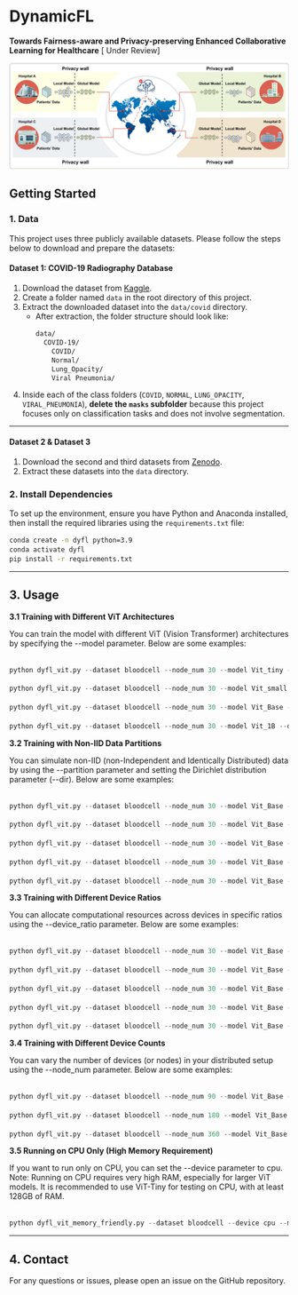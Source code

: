 # DynamicFL
**Towards Fairness-aware and Privacy-preserving Enhanced Collaborative Learning for Healthcare** [ Under Review]

![image](overview.jpg)

## **Getting Started**

### **1. Data**
This project uses three publicly available datasets. Please follow the steps below to download and prepare the datasets:

#### **Dataset 1: COVID-19 Radiography Database**  
1. Download the dataset from [Kaggle](https://www.kaggle.com/datasets/tawsifurrahman/covid19-radiography-database/data).  
2. Create a folder named `data` in the root directory of this project.  
3. Extract the downloaded dataset into the `data/covid` directory.  
   - After extraction, the folder structure should look like:  
     ```
     data/
       COVID-19/
         COVID/
         Normal/
         Lung_Opacity/
         Viral Pneumonia/
     ```  
4. Inside each of the class folders (`COVID`, `NORMAL`, `LUNG_OPACITY`, `VIRAL_PNEUMONIA`), **delete the `masks` subfolder** because this project focuses only on classification tasks and does not involve segmentation.  

---

#### **Dataset 2 & Dataset 3**  
1. Download the second and third datasets from [Zenodo](https://zenodo.org/records/10519652).  
2. Extract these datasets into the `data` directory.


### **2. Install Dependencies**
To set up the environment, ensure you have Python and Anaconda installed, then install the required libraries using the `requirements.txt` file:

```bash
conda create -n dyfl python=3.9
conda activate dyfl
pip install -r requirements.txt

```
---

## **3. Usage**

**3.1 Training with Different ViT Architectures**

You can train the model with different ViT (Vision Transformer) architectures by specifying the --model parameter. Below are some examples:

```python

python dyfl_vit.py --dataset bloodcell --node_num 30 --model Vit_tiny --device cuda:0

python dyfl_vit.py --dataset bloodcell --node_num 30 --model Vit_small --device cuda:0

python dyfl_vit.py --dataset bloodcell --node_num 30 --model Vit_Base --device cuda:0

python dyfl_vit.py --dataset bloodcell --node_num 30 --model Vit_1B --device cuda:0

```

**3.2 Training with Non-IID Data Partitions**

You can simulate non-IID (non-Independent and Identically Distributed) data by using the --partition parameter and setting the Dirichlet distribution parameter (--dir). Below are some examples:


```python

python dyfl_vit.py --dataset bloodcell --node_num 30 --model Vit_Base --device cuda:2 --partition dir --dir 0.1

python dyfl_vit.py --dataset bloodcell --node_num 30 --model Vit_Base --device cuda:2 --partition dir --dir 0.3

python dyfl_vit.py --dataset bloodcell --node_num 30 --model Vit_Base --device cuda:3 --partition dir --dir 0.5

python dyfl_vit.py --dataset bloodcell --node_num 30 --model Vit_Base --device cuda:3 --partition dir --dir 0.7

python dyfl_vit.py --dataset bloodcell --node_num 30 --model Vit_Base --device cuda:3 --partition dir --dir 0.9
```

**3.3 Training with Different Device Ratios**

You can allocate computational resources across devices in specific ratios using the --device_ratio parameter. Below are some examples:

```python

python dyfl_vit.py --dataset bloodcell --node_num 30 --model Vit_Base --device cuda:0 --device_ratio 7:2:1

python dyfl_vit.py --dataset bloodcell --node_num 30 --model Vit_Base --device cuda:1 --device_ratio 5:2:3

python dyfl_vit.py --dataset bloodcell --node_num 30 --model Vit_Base --device cuda:0 --device_ratio 4:1:5

python dyfl_vit.py --dataset bloodcell --node_num 30 --model Vit_Base --device cuda:0 --device_ratio 4:3:3

python dyfl_vit.py --dataset bloodcell --node_num 30 --model Vit_Base --device cuda:3 --device_ratio 3:6:1

```

**3.4 Training with Different Device Counts**

You can vary the number of devices (or nodes) in your distributed setup using the --node_num parameter. Below are some examples:

```python

python dyfl_vit.py --dataset bloodcell --node_num 90 --model Vit_Base --device cuda:0

python dyfl_vit.py --dataset bloodcell --node_num 180 --model Vit_Base --device cuda:0

python dyfl_vit.py --dataset bloodcell --node_num 360 --model Vit_Base --device cuda:2

```

**3.5 Running on CPU Only (High Memory Requirement)**

If you want to run only on CPU, you can set the --device parameter to cpu. Note: Running on CPU requires very high RAM, especially for larger ViT models. It is recommended to use ViT-Tiny for testing on CPU, with at least 128GB of RAM.

```python

python dyfl_vit_memory_friendly.py --dataset bloodcell --device cpu --model vit_tiny

```
---

## **4. Contact**

For any questions or issues, please open an issue on the GitHub repository.




